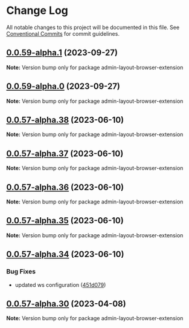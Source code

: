 # Change Log

All notable changes to this project will be documented in this file.
See [Conventional Commits](https://conventionalcommits.org) for commit guidelines.

## [0.0.59-alpha.1](https://github.com/cdmbase/fullstack-pro/compare/v0.0.59-alpha.0...v0.0.59-alpha.1) (2023-09-27)

**Note:** Version bump only for package admin-layout-browser-extension

## [0.0.59-alpha.0](https://github.com/cdmbase/fullstack-pro/compare/v0.0.57-alpha.39...v0.0.59-alpha.0) (2023-09-27)

**Note:** Version bump only for package admin-layout-browser-extension

## [0.0.57-alpha.38](https://github.com/cdmbase/fullstack-pro/compare/v0.0.57-alpha.37...v0.0.57-alpha.38) (2023-06-10)

**Note:** Version bump only for package admin-layout-browser-extension

## [0.0.57-alpha.37](https://github.com/cdmbase/fullstack-pro/compare/v0.0.57-alpha.36...v0.0.57-alpha.37) (2023-06-10)

**Note:** Version bump only for package admin-layout-browser-extension

## [0.0.57-alpha.36](https://github.com/cdmbase/fullstack-pro/compare/v0.0.57-alpha.35...v0.0.57-alpha.36) (2023-06-10)

**Note:** Version bump only for package admin-layout-browser-extension

## [0.0.57-alpha.35](https://github.com/cdmbase/fullstack-pro/compare/v0.0.57-alpha.34...v0.0.57-alpha.35) (2023-06-10)

**Note:** Version bump only for package admin-layout-browser-extension

## [0.0.57-alpha.34](https://github.com/cdmbase/fullstack-pro/compare/v0.0.57-alpha.33...v0.0.57-alpha.34) (2023-06-10)

### Bug Fixes

-   updated ws configuration ([451d079](https://github.com/cdmbase/fullstack-pro/commit/451d079c3eb2089444a6fd4e6186ab06c9bea434))

## [0.0.57-alpha.30](https://github.com/cdmbase/fullstack-pro/compare/v0.0.57-alpha.29...v0.0.57-alpha.30) (2023-04-08)

**Note:** Version bump only for package admin-layout-browser-extension
